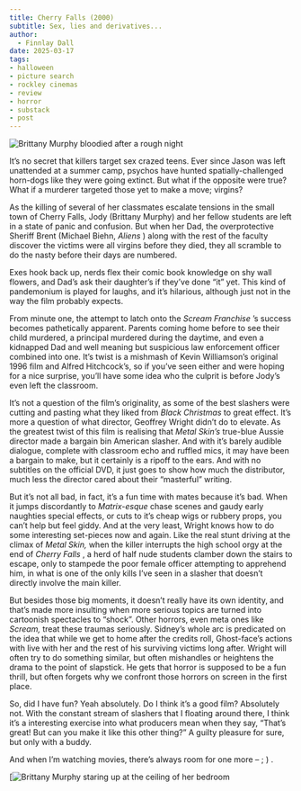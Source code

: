 ```yaml
---
title: Cherry Falls (2000)
subtitle: Sex, lies and derivatives...
author:
  - Finnlay Dall
date: 2025-03-17
tags:
- halloween
- picture search
- rockley cinemas
- review
- horror
- substack
- post
---
```

![Brittany Murphy bloodied after a rough night](https://image.tmdb.org/t/p/original/b8KbYr4ssvlT2k1dLvJxcL55WOu.jpg)

It’s no secret that killers target sex crazed teens. Ever since Jason was left unattended at a summer camp, psychos have hunted spatially-challenged horn-dogs like they were going extinct. But what if the opposite were true? What if a murderer targeted those yet to make a move; virgins?

As the killing of several of her classmates escalate tensions in the small town of Cherry Falls, Jody (Brittany Murphy) and her fellow students are left in a state of panic and confusion. But when her Dad, the overprotective Sheriff Brent (Michael Biehn, *Aliens* ) along with the rest of the faculty discover the victims were all virgins before they died, they all scramble to do the nasty before their days are numbered.

Exes hook back up, nerds flex their comic book knowledge on shy wall flowers, and Dad’s ask their daughter’s if they’ve done “it” yet. This kind of pandemonium is played for laughs, and it’s hilarious, although just not in the way the film probably expects.

From minute one, the attempt to latch onto the *Scream Franchise* ’s success becomes pathetically apparent. Parents coming home before to see their child murdered, a principal murdered during the daytime, and even a kidnapped Dad and well meaning but suspicious law enforcement officer combined into one. It’s twist is a mishmash of Kevin Williamson’s original 1996 film and Alfred Hitchcock’s, so if you’ve seen either and were hoping for a nice surprise, you’ll have some idea who the culprit is before Jody’s even left the classroom. 

It’s not a question of the film’s originality, as some of the best slashers were cutting and pasting what they liked from *Black Christmas* to great effect. It’s more a question of what director, Geoffrey Wright didn’t do to elevate. As the greatest twist of this film is realising that *Metal Skin’s* true-blue Aussie director made a bargain bin American slasher. And with it’s barely audible dialogue, complete with classroom echo and ruffled mics, it may have been a bargain to make, but it certainly is a ripoff to the ears. And with no subtitles on the official DVD, it just goes to show how much the distributor, much less the director cared about their “masterful” writing.

But it’s not all bad, in fact, it’s a fun time with mates because it’s bad. When it jumps discordantly to *Matrix-esque* chase scenes and gaudy early naughties special effects, or cuts to it’s cheap wigs or rubbery props, you can’t help but feel giddy. And at the very least, Wright knows how to do some interesting set-pieces now and again. Like the real stunt driving at the climax of *Metal Skin,* when the killer interrupts the high school orgy at the end of *Cherry Falls* , a herd of half nude students clamber down the stairs to escape, only to stampede the poor female officer attempting to apprehend him, in what is one of the only kills I’ve seen in a slasher that doesn’t directly involve the main killer.

But besides those big moments, it doesn’t really have its own identity, and that’s made more insulting when more serious topics are turned into cartoonish spectacles to “shock”. Other horrors, even meta ones like *Scream,* treat these traumas seriously. Sidney’s whole arc is predicated on the idea that while we get to home after the credits roll, Ghost-face’s actions with live with her and the rest of his surviving victims long after. Wright will often try to do something similar, but often mishandles or heightens the drama to the point of slapstick. He gets that horror is supposed to be a fun thrill, but often forgets why we confront those horrors on screen in the first place.

So, did I have fun? Yeah absolutely. Do I think it’s a good film? Absolutely not. With the constant stream of slashers that I floating around there, I think it’s a interesting exercise into what producers mean when they say, “That’s great! But can you make it like this other thing?” A guilty pleasure for sure, but only with a buddy. 

And when I’m watching movies, there’s always room for one more – ; ) .

[![Brittany Murphy staring up at the ceiling of her bedroom](https://image.tmdb.org/t/p/original/3XeVjLdzCBxBA0eK1mhQIYVZqkw.jpg)
